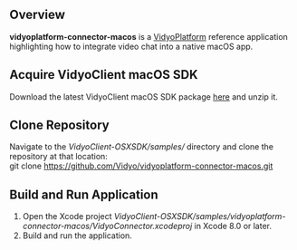 ## Overview
**vidyoplatform-connector-macos** is a [VidyoPlatform](https://vidyo.github.io/vidyoplatform.github.io) reference application highlighting how to integrate video chat into a native macOS app.

## Acquire VidyoClient macOS SDK
Download the latest VidyoClient macOS SDK package [here](https://static.vidyo.io/latest/package/VidyoClient-OSXSDK.zip) and unzip it.

## Clone Repository
Navigate to the *VidyoClient-OSXSDK/samples/* directory and clone the repository at that location:<br/>
git clone https://github.com/Vidyo/vidyoplatform-connector-macos.git

## Build and Run Application
1. Open the Xcode project *VidyoClient-OSXSDK/samples/vidyoplatform-connector-macos/VidyoConnector.xcodeproj* in Xcode 8.0 or later.
2. Build and run the application.
